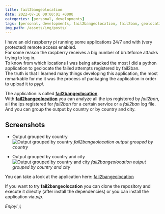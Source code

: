 ```yaml
---
title: fail2bangeolocation
date: 2022-07-16 00:00:01 +0000
categories: [personal, developments]
tags: [personal, developments, fail2bangeolocation, fail2ban, geolocation]
img_path: /assets/img/posts/
---
```


I have an old raspberry pi running some applications 24/7 and with (very protected) remote access enabled.  
For some reason the raspberry receives a big number of bruteforce attacks trying to log in.  
To know from which locations I was being attacked the most I did a python application to geolocate the failed attempts registered by fail2ban.  
The truth is that I learned many things developing this application, the most remarkable for me it was the process of packaging the application in order to upload it to *pypi*.


The application is called [**fail2bangeolocation**](https://github.com/rubenhortas/fail2bangeolocation).  
With [**fail2bangeolocation**](https://github.com/rubenhortas/fail2bangeolocation) you can analyze all the ips registered by *fail2ban*, all the ips registered for *fail2ban* for a certain service or a *fail2ban* log file. And you can group the output by country or by country and city.


## Screenshots
- Output grouped by country  
![Output grouped by country](fail2bangeolocation_screenshot_grouped_by_country.png)
_fail2bangeolocation output grouped by country_

- Output grouped by country and city  
![Output grouped by country and city](fail2bangeolocation_screenshot_grouped_by_country_and_city.png)
_fail2bangeolocation output grouped by country and city_


You can take a look at the application here: [fail2bangeolocation](https://github.com/rubenhortas/fail2bangeolocation)


If you want to try **fail2bangeolocation** you can clone the repository and execute it directly (after install the dependencies) or you can install the application via *pip*.


_Enjoy! ;)_
